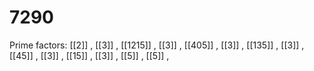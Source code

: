 # 7290

Prime factors: [[2]] , [[3]] , [[1215]] , [[3]] , [[405]] , [[3]] , [[135]] , [[3]] , [[45]] , [[3]] , [[15]] , [[3]] , [[5]] , [[5]] , 